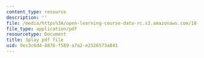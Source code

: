 ```yaml
---
content_type: resource
description: ''
file: /media/https%3A/open-learning-course-data-rc.s3.amazonaws.com/18-404j-theory-of-computation-fall-2020/9ec3c6d48876f589a7a2e2526573a841_TTArY7ojshU.pdf
file_type: application/pdf
resourcetype: Document
title: 3play pdf file
uid: 9ec3c6d4-8876-f589-a7a2-e2526573a841
---
```

